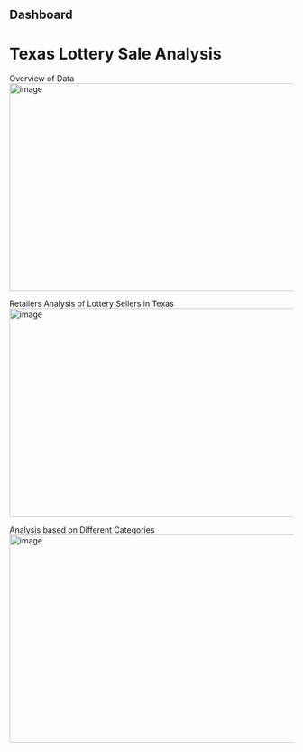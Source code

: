 ## Dashboard
# Texas Lottery Sale Analysis

Overview of Data
<img width="659" height="368" alt="image" src="https://github.com/user-attachments/assets/cd1d8661-078d-4e4a-9b20-401d5752fabf" />


Retailers Analysis of Lottery Sellers in Texas
<img width="660" height="370" alt="image" src="https://github.com/user-attachments/assets/33a03f90-c472-4a1b-88a2-2a75424dd7ea" />


Analysis based on Different Categories
<img width="658" height="369" alt="image" src="https://github.com/user-attachments/assets/0ee1fca5-f5f0-4e78-b72d-1a4c91c374f6" />

